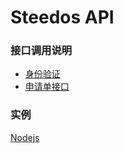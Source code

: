 # Steedos API


### 接口调用说明
- [身份验证](auth.md)
- [申请单接口](instances.md)

### 实例
[Nodejs](sample_nodejs.md)